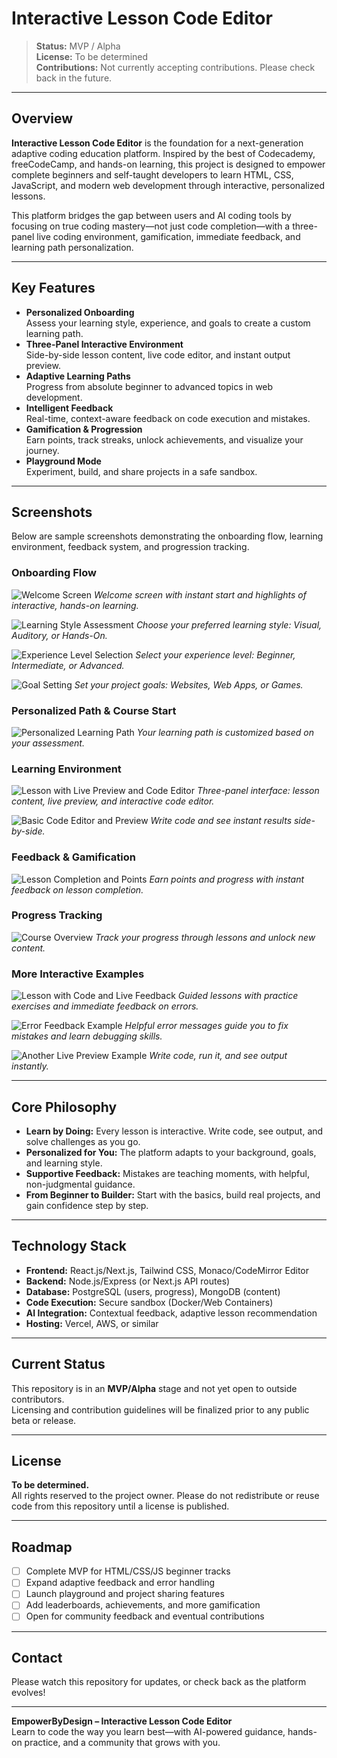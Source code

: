 # Interactive Lesson Code Editor

> **Status:** MVP / Alpha  
> **License:** To be determined  
> **Contributions:** Not currently accepting contributions. Please check back in the future.

---

## Overview

**Interactive Lesson Code Editor** is the foundation for a next-generation adaptive coding education platform. Inspired by the best of Codecademy, freeCodeCamp, and hands-on learning, this project is designed to empower complete beginners and self-taught developers to learn HTML, CSS, JavaScript, and modern web development through interactive, personalized lessons.

This platform bridges the gap between users and AI coding tools by focusing on true coding mastery—not just code completion—with a three-panel live coding environment, gamification, immediate feedback, and learning path personalization.

---

## Key Features

- **Personalized Onboarding**  
  Assess your learning style, experience, and goals to create a custom learning path.
- **Three-Panel Interactive Environment**  
  Side-by-side lesson content, live code editor, and instant output preview.
- **Adaptive Learning Paths**  
  Progress from absolute beginner to advanced topics in web development.
- **Intelligent Feedback**  
  Real-time, context-aware feedback on code execution and mistakes.
- **Gamification & Progression**  
  Earn points, track streaks, unlock achievements, and visualize your journey.
- **Playground Mode**  
  Experiment, build, and share projects in a safe sandbox.

---

## Screenshots

Below are sample screenshots demonstrating the onboarding flow, learning environment, feedback system, and progression tracking.

### Onboarding Flow

![Welcome Screen](image4)
*Welcome screen with instant start and highlights of interactive, hands-on learning.*

![Learning Style Assessment](image3)
*Choose your preferred learning style: Visual, Auditory, or Hands-On.*

![Experience Level Selection](image2)
*Select your experience level: Beginner, Intermediate, or Advanced.*

![Goal Setting](image1)
*Set your project goals: Websites, Web Apps, or Games.*

### Personalized Path & Course Start

![Personalized Learning Path](image8)
*Your learning path is customized based on your assessment.*

### Learning Environment

![Lesson with Live Preview and Code Editor](image7)
*Three-panel interface: lesson content, live preview, and interactive code editor.*

![Basic Code Editor and Preview](image6)
*Write code and see instant results side-by-side.*

### Feedback & Gamification

![Lesson Completion and Points](image5)
*Earn points and progress with instant feedback on lesson completion.*

### Progress Tracking

![Course Overview](image9)
*Track your progress through lessons and unlock new content.*

### More Interactive Examples

![Lesson with Code and Live Feedback](image10)
*Guided lessons with practice exercises and immediate feedback on errors.*

![Error Feedback Example](image11)
*Helpful error messages guide you to fix mistakes and learn debugging skills.*

![Another Live Preview Example](image12)
*Write code, run it, and see output instantly.*

---

## Core Philosophy

- **Learn by Doing:** Every lesson is interactive. Write code, see output, and solve challenges as you go.
- **Personalized for You:** The platform adapts to your background, goals, and learning style.
- **Supportive Feedback:** Mistakes are teaching moments, with helpful, non-judgmental guidance.
- **From Beginner to Builder:** Start with the basics, build real projects, and gain confidence step by step.

---

## Technology Stack

- **Frontend:** React.js/Next.js, Tailwind CSS, Monaco/CodeMirror Editor
- **Backend:** Node.js/Express (or Next.js API routes)
- **Database:** PostgreSQL (users, progress), MongoDB (content)
- **Code Execution:** Secure sandbox (Docker/Web Containers)
- **AI Integration:** Contextual feedback, adaptive lesson recommendation
- **Hosting:** Vercel, AWS, or similar

---

## Current Status

This repository is in an **MVP/Alpha** stage and not yet open to outside contributors.  
Licensing and contribution guidelines will be finalized prior to any public beta or release.

---

## License

**To be determined.**  
All rights reserved to the project owner. Please do not redistribute or reuse code from this repository until a license is published.

---

## Roadmap

- [ ] Complete MVP for HTML/CSS/JS beginner tracks
- [ ] Expand adaptive feedback and error handling
- [ ] Launch playground and project sharing features
- [ ] Add leaderboards, achievements, and more gamification
- [ ] Open for community feedback and eventual contributions

---

## Contact

Please watch this repository for updates, or check back as the platform evolves!

---

**EmpowerByDesign – Interactive Lesson Code Editor**  
Learn to code the way you learn best—with AI-powered guidance, hands-on practice, and a community that grows with you.
